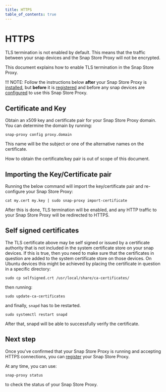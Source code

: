 ```yaml
---
title: HTTPS
table_of_contents: true
---
```


# HTTPS

TLS termination is not enabled by default. This means that the traffic between
your snap devices and the Snap Store Proxy will not be encrypted.

This document explains how to enable TLS termination in the Snap Store Proxy.

!!! NOTE:
    Follow the instructions below **after** your Snap Store Proxy is
    [installed](install.md), but **before** it is [registered](register.md) and
    before any snap devices are [configured](devices.md) to use this Snap Store
    Proxy.

## Certificate and Key

Obtain an x509 key and certificate pair for your Snap Store Proxy domain. You can
determine the domain by running:

    snap-proxy config proxy.domain

This name will be the subject or one of the alternative names on the certificate.

How to obtain the certificate/key pair is out of scope of this document.

## Importing the Key/Certificate pair

Running the below command will import the key/certificate pair and re-configure
your Snap Store Proxy:

    cat my.cert my.key | sudo snap-proxy import-certificate

After this is done, TLS termination will be enabled, and any HTTP traffic to
your Snap Store Proxy will be redirected to HTTPS.

## Self signed certificates

The TLS certificate above may be self signed or issued by a certificate
authority that is not included in the system certificate store on your snap
devices. If this is true, then you need to make sure that the certificates in
question are added to the system certificate store on those devices. On Ubuntu
devices this might be achieved by placing the certificate in question in a
specific directory:

    sudo cp selfsigned.crt /usr/local/share/ca-certificates/

then running:

    sudo update-ca-certificates

and finally, `snapd` has to be restarted.

    sudo systemctl restart snapd

After that, snapd will be able to successfully verify the certificate.

## Next step

Once you've confirmed that your Snap Store Proxy is running and accepting HTTPS
connections, you can [register](register.md) your Snap Store Proxy.

At any time, you can use:

    snap-proxy status

to check the status of your Snap Store Proxy.
